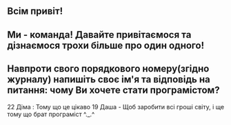 ## Всім привіт!

## Ми - команда! Давайте привітаємося та дізнаємося трохи більше про один одного!

## Навпроти свого порядкового номеру(згідно журналу) напишіть своє ім'я та відповідь на питання: чому Ви хочете стати програмістом?

22 Діма : Тому що це цікаво
19 Даша - Щоб заробити всі гроші світу, і ще тому що брат програміст ^._.^

